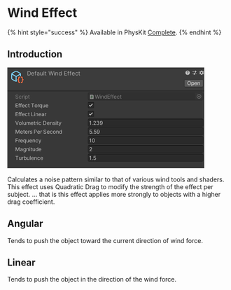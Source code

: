 # Wind Effect

{% hint style="success" %}
Available in PhysKit [Complete](https://prf.hn/l/rpoyznk).
{% endhint %}

## Introduction

![](<../../../../.gitbook/assets/image (164) (1).png>)

Calculates a noise pattern similar to that of various wind tools and shaders. This effect uses Quadratic Drag to modify the strength of the effect per subject. ... that is this effect applies more strongly to objects with a higher drag coefficient.

## Angular

Tends to push the object toward the current direction of wind force.

## Linear

Tends to push the object in the direction of the wind force.

